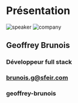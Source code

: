 <!-- .slide: class="speaker-slide" -->

# Présentation

![speaker](./assets/images/speaker/Geoffrey.jpg)
![company](./assets/images/speaker/logo-sfeir-blanc.png)

<h2>Geoffrey <span>Brunois</span></h2>


### Développeur full stack
<!-- .element: class="icon-rule icon-first" -->

### brunois.g@sfeir.com
<!-- .element: class="icon-email icon-second" -->

### geoffrey-brunois
<!-- .element: class="icon-linkedin icon-third" -->